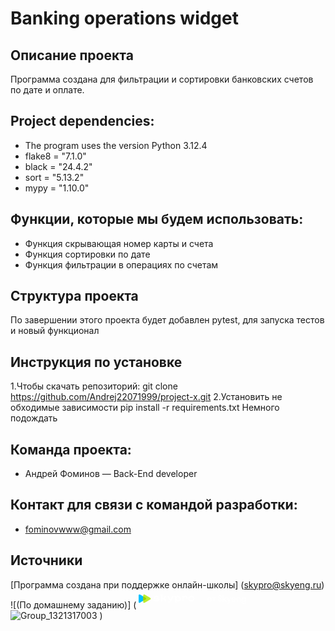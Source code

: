 # Banking operations widget
## Описание проекта
Программа создана для фильтрации и сортировки банковских счетов по дате и оплате.
## Project dependencies:
* The program uses the version Python 3.12.4
* flake8 = "7.1.0"
* black = "24.4.2"
* sort = "5.13.2"
* mypy = "1.10.0"
## Функции, которые мы будем использовать:
* Функция скрывающая номер карты и счета
* Функция сортировки по дате
* Функция фильтрации в операциях по счетам
## Структура проекта
По завершении этого проекта будет добавлен pytest, для запуска тестов и новый функционал
## Инструкция по установке
1.Чтобы скачать репозиторий:
git clone https://github.com/Andrej22071999/project-x.git
2.Установить не обходимые зависимости
pip install -r requirements.txt
Немного подождать
## Команда проекта:
* Андрей Фоминов — Back-End developer
## Контакт для связи с командой разработки:
* fominovwww@gmail.com
## Источники
[Программа создана при поддержке онлайн-школы] (skypro@skyeng.ru) ![(По домашнему заданию)] (<?xml version="1.0" encoding="UTF-8"?> <svg xmlns="http://www.w3.org/2000/svg" width="182" height="29" viewBox="0 0 182 29" fill="none"> <rect x="100.923" width="80.5983" height="28.0342" rx="14.0171" fill="white" fill-opacity="0.05"></rect> <path d="M113.399 18.6446C115.431 18.6446 116.945 17.1447 116.945 15.0001C116.945 12.8555 115.431 11.3557 113.399 11.3557C111.366 11.3557 109.852 12.8555 109.852 15.0001C109.852 17.1447 111.366 18.6446 113.399 18.6446ZM113.399 17.355C112.179 17.355 111.254 16.4158 111.254 15.0001C111.254 13.5844 112.179 12.6453 113.399 12.6453C114.618 12.6453 115.543 13.5844 115.543 15.0001C115.543 16.4158 114.618 17.355 113.399 17.355ZM121.094 18.5044V12.7854H123.365V11.4959H117.422V12.7854H119.693V18.5044H121.094ZM127.548 10.4306C127.548 11.8323 128.319 12.6593 129.272 13.3181L130.38 14.089C131.095 14.5796 131.627 15.1403 131.627 16.0094C131.627 16.8504 131.081 17.355 130.211 17.355C129.356 17.355 128.796 16.7382 128.796 15.743V15.0562H127.394V15.8411C127.394 17.6494 128.656 18.6446 130.211 18.6446C131.767 18.6446 133.029 17.7194 133.029 15.8411C133.029 14.4815 132.258 13.6825 131.319 13.0237L130.183 12.2107C129.497 11.7482 128.95 11.2576 128.95 10.4306C128.95 9.58953 129.455 9.14098 130.197 9.14098C130.982 9.14098 131.473 9.61756 131.473 10.6969V11.2996H132.875V10.6548C132.875 8.76252 131.697 7.85141 130.197 7.85141C128.74 7.85141 127.548 8.59431 127.548 10.4306ZM135.984 7.99158H134.583V18.5044H135.984V14.8179L139.335 18.5044H141.115L137.568 14.6917L140.862 11.4959L138.998 11.4959L135.984 14.6076V7.99158ZM145.339 19.2894L148.101 11.4959H146.699L144.681 17.369L142.648 11.4959H141.246L144.022 19.2753C143.573 20.3687 143.097 20.8873 142.214 20.8873C141.877 20.8873 141.555 20.8172 141.288 20.7331V21.9666C141.555 22.0507 141.947 22.1208 142.34 22.1208C144.064 22.1208 144.751 20.9574 145.339 19.2894ZM155.537 15.4767C155.551 15.3225 155.565 15.1683 155.565 15.0001C155.565 12.8555 154.107 11.3557 152.116 11.3557C150.126 11.3557 148.668 12.8555 148.668 15.0001C148.668 17.1447 150.126 18.6446 152.116 18.6446C153.728 18.6446 154.948 17.8456 155.382 16.4018H153.868C153.588 17.0326 153.027 17.4111 152.172 17.4111C150.995 17.4111 150.21 16.6962 150.042 15.4767H155.537ZM152.116 12.5892C153.238 12.5892 154.009 13.29 154.177 14.4675H150.056C150.224 13.29 150.981 12.5892 152.116 12.5892ZM161.885 14.6777V18.5044H163.287V14.3974C163.287 12.3369 162.151 11.3557 160.623 11.3557C159.698 11.3557 158.927 11.7902 158.493 12.6032V11.4959H157.091V18.5044H158.493V14.6777C158.493 13.29 159.138 12.5892 160.189 12.5892C161.24 12.5892 161.885 13.29 161.885 14.6777ZM168.101 18.6446C169.04 18.6446 169.853 18.196 170.4 17.4531V18.5605C170.4 19.9061 169.643 20.8593 168.353 20.8593C167.26 20.8593 166.503 20.1724 166.321 19.1211H164.905C165.157 20.9294 166.517 22.1488 168.353 22.1488C170.274 22.1488 171.801 20.6911 171.801 18.5605V11.4959H170.4V12.5471C169.853 11.8042 169.04 11.3557 168.101 11.3557C166.181 11.3557 164.737 12.8555 164.737 15.0001C164.737 17.1447 166.181 18.6446 168.101 18.6446ZM168.269 17.355C167.05 17.355 166.139 16.4158 166.139 15.0001C166.139 13.5844 167.05 12.6453 168.269 12.6453C169.489 12.6453 170.4 13.5844 170.4 15.0001C170.4 16.4158 169.489 17.355 168.269 17.355Z" fill="white"></path> <path d="M2.46829 20.0297C1.0319 20.8594 6.10352e-05 20.168 6.10352e-05 18.9382C6.10352e-05 17.629 6.10352e-05 13.7008 6.10352e-05 13.7008C6.10352e-05 13.7008 6.10352e-05 9.77258 6.10352e-05 8.46338C6.10352e-05 7.23357 1.03126 6.54216 2.46829 7.37185C4.70543 8.66376 11.4162 12.5408 11.4162 12.5408C12.3085 13.0561 12.3085 14.3448 11.4162 14.8602C11.4162 14.8608 4.70543 18.7378 2.46829 20.0297Z" fill="#00C1FF"></path> <path d="M9.85464 20.0293C8.41825 20.8589 7.38641 20.1675 7.38641 18.9377C7.38641 17.6285 7.38641 13.7003 7.38641 13.7003C7.38641 13.7003 7.38641 9.77209 7.38641 8.46289C7.38641 7.23308 8.41761 6.54167 9.85464 7.37136C12.0425 8.63511 18.6061 12.427 18.6061 12.427C19.5861 12.9929 19.5861 14.4077 18.6061 14.9737C18.6054 14.9737 12.0425 18.7655 9.85464 20.0293Z" fill="#BCEC30"></path> <mask id="mask0_18110_11854" style="mask-type:alpha" maskUnits="userSpaceOnUse" x="7" y="7" width="13" height="14"> <path d="M9.85464 20.0293C8.41825 20.8589 7.38641 20.1675 7.38641 18.9377C7.38641 17.6285 7.38641 13.7003 7.38641 13.7003C7.38641 13.7003 7.38641 9.77209 7.38641 8.46289C7.38641 7.23308 8.41761 6.54167 9.85464 7.37136C12.0425 8.63511 18.6061 12.427 18.6061 12.427C19.5861 12.9929 19.5861 14.4077 18.6061 14.9737C18.6054 14.9737 12.0425 18.7655 9.85464 20.0293Z" fill="#6FE4FF"></path> </mask> <g mask="url(#mask0_18110_11854)"> <g filter="url(#filter0_f_18110_11854)"> <path d="M2.46841 20.03C1.03202 20.8597 0.000183105 20.1683 0.000183105 18.9385C0.000183105 17.6293 0.000183105 13.701 0.000183105 13.701C0.000183105 13.701 0.000183105 9.77282 0.000183105 8.46363C0.000183105 7.23382 1.03138 6.54241 2.46841 7.3721C4.70556 8.66401 11.4164 12.541 11.4164 12.541C12.3087 13.0564 12.3087 14.3451 11.4164 14.8604C11.4164 14.8611 4.70556 18.7381 2.46841 20.03Z" fill="#99D100"></path> </g> </g> <path d="M24.1428 16.0382L24.3931 15.4684C24.5637 15.081 24.8708 14.9784 25.2575 15.2633C25.9968 15.8103 27.2138 16.2091 28.8403 16.2091C30.2279 16.2091 30.8193 15.8559 30.8193 15.4342C30.8193 14.9556 30.3302 14.8303 29.5227 14.7277L27.6801 14.4884C25.4622 14.1921 24.3476 13.3944 24.3476 12.0042C24.3476 10.5113 25.5646 9.32617 28.3853 9.32617C29.9549 9.32617 30.9672 9.56548 31.6269 9.81618C32.3548 10.1011 32.4572 10.3404 32.4572 10.933V11.7079C32.4572 12.1865 32.2866 12.346 31.8202 12.346H31.297C30.8193 12.346 30.6601 12.1751 30.6601 11.7079V11.4572C30.353 11.3546 29.5909 11.2065 28.7038 11.2065C27.1455 11.2065 26.3949 11.4913 26.3949 11.97C26.3949 12.3232 26.8498 12.5284 27.6801 12.6423L29.4886 12.8816C31.6724 13.1551 32.8325 13.8161 32.8325 15.4115C32.8325 17.0296 31.297 18.0666 28.5559 18.0666C26.5427 18.0666 24.9276 17.4285 24.2793 16.8359C24.0518 16.608 24.0177 16.3231 24.1428 16.0382Z" fill="white"></path> <path d="M44.1142 17.9294H43.1815C42.7266 17.9294 42.5787 17.861 42.3512 17.5192L40.5996 14.9323C40.3494 14.5791 40.1561 14.4879 39.6329 14.4879H37.8813V17.2912C37.8813 17.7699 37.7107 17.9294 37.2443 17.9294H36.5733C36.0956 17.9294 35.9363 17.7585 35.9363 17.2912V8.88125H35.3108C34.8331 8.88125 34.6738 8.71032 34.6738 8.2431V7.67331C34.6738 7.1947 34.8444 7.03516 35.3108 7.03516H37.2557C37.7334 7.03516 37.8927 7.20609 37.8927 7.67331V12.5962H39.4623C39.9855 12.5962 40.1674 12.5165 40.429 12.1518L41.8963 9.88407C42.1351 9.5308 42.283 9.46243 42.7379 9.46243H43.6706C44.1824 9.46243 44.2734 9.87267 43.9891 10.2943L42.3512 12.7786C42.1806 13.0179 41.9759 13.2686 41.7825 13.4737C41.9873 13.6446 42.2716 13.9295 42.3854 14.1005L44.4327 17.1203C44.717 17.5192 44.6146 17.9294 44.1142 17.9294Z" fill="white"></path> <path d="M47.4425 19.479V18.9206C47.4425 18.442 47.6131 18.2825 48.0794 18.2825H48.887C49.376 18.2825 49.6149 18.1799 49.7969 17.7925L49.8992 17.5759L46.0321 10.2485C45.7933 9.80411 45.9866 9.47363 46.4871 9.47363H47.3629C47.8178 9.47363 48.0225 9.5534 48.1932 9.88388L49.8083 13.2114C50.1836 13.9749 50.6044 14.8524 50.9343 15.6159C51.2755 14.8752 51.6622 14.0205 52.0262 13.2798L53.6754 9.88388C53.8233 9.5648 54.0507 9.47363 54.5057 9.47363H55.3815C55.8933 9.47363 56.0753 9.8155 55.8364 10.2485L51.4347 18.6243C50.9229 19.593 50.3428 20.1286 49.0235 20.1286H48.0567C47.6017 20.1286 47.4425 19.9576 47.4425 19.479Z" fill="white"></path> <path d="M67.7301 13.7021C67.7301 16.3915 65.7397 18.0666 63.0554 18.0666C61.8953 18.0666 61.0081 17.7817 60.3826 17.4285V19.7304C60.3826 20.209 60.2119 20.3686 59.7456 20.3686H59.0746C58.5969 20.3686 58.4376 20.1976 58.4376 19.7304V11.3204H57.8121C57.3343 11.3204 57.1751 11.1495 57.1751 10.6823V10.1125C57.1751 9.63385 57.3457 9.47432 57.8121 9.47432H59.4499C59.9276 9.47432 60.0868 9.64525 60.0868 10.1125V10.1581C60.7238 9.73642 61.6906 9.32617 63.0554 9.32617C65.7397 9.33757 67.7301 11.0127 67.7301 13.7021ZM65.7056 13.7021C65.7056 12.1295 64.443 11.252 62.8734 11.252C61.7474 11.252 60.8261 11.7307 60.3939 12.1181V15.2975C60.8375 15.6849 61.7474 16.1636 62.8734 16.1636C64.443 16.1522 65.7056 15.2747 65.7056 13.7021Z" fill="white"></path> <path d="M78.3273 13.041C78.3273 13.5196 78.1567 13.6791 77.6903 13.6791H77.0193C76.5416 13.6791 76.3823 13.5424 76.3823 13.041C76.3823 11.7875 75.9046 11.2291 74.7672 11.2291C73.6867 11.2291 72.7882 11.9014 72.2877 12.7219V17.2916C72.2877 17.7702 72.1171 17.9297 71.6508 17.9297H70.9797C70.502 17.9297 70.3428 17.7588 70.3428 17.2916V11.3202H69.7172C69.2395 11.3202 69.0803 11.1493 69.0803 10.6821V10.1123C69.0803 9.63369 69.2509 9.47415 69.7172 9.47415H71.355C71.8328 9.47415 71.992 9.64508 71.992 10.1123V10.6593C72.5948 9.98695 73.5161 9.3374 75.0857 9.3374C77.3832 9.3374 78.3273 10.7049 78.3273 13.041Z" fill="white"></path> <path d="M79.5344 13.7019C79.5344 11.1949 81.65 9.3374 84.4593 9.3374C87.2459 9.3374 89.3501 11.1949 89.3501 13.7019C89.3501 16.2204 87.2346 18.0779 84.4593 18.0779C81.65 18.0779 79.5344 16.2204 79.5344 13.7019ZM87.4166 13.7019C87.4166 12.2433 86.1313 11.1835 84.4593 11.1835C82.7532 11.1835 81.468 12.2547 81.468 13.7019C81.468 15.172 82.7532 16.2432 84.4593 16.2432C86.1427 16.2432 87.4166 15.172 87.4166 13.7019Z" fill="white"></path> <defs> <filter id="filter0_f_18110_11854" x="-1.02393" y="5.9854" width="14.1336" height="15.4313" filterUnits="userSpaceOnUse" color-interpolation-filters="sRGB"> <feFlood flood-opacity="0" result="BackgroundImageFix"></feFlood> <feBlend mode="normal" in="SourceGraphic" in2="BackgroundImageFix" result="shape"></feBlend> <feGaussianBlur stdDeviation="0.512059" result="effect1_foregroundBlur_18110_11854"></feGaussianBlur> </filter> </defs> </svg> ![Group_1321317003](https://github.com/Andrej22071999/poetry_dz/assets/174843439/b08a22aa-61c0-4545-8380-fab9174dd809)
) 



